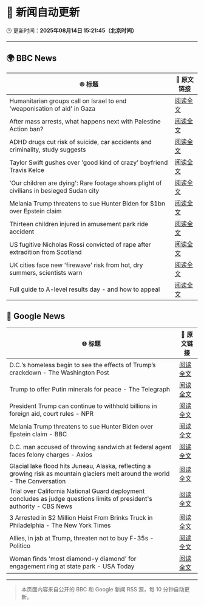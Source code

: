 # 🧠 新闻自动更新

🕒 更新时间：**2025年08月14日 15:21:45（北京时间）**

---

## 🌍 BBC News

| 🌐 标题 | 🔗 原文链接 |
|--------|-------------|
| Humanitarian groups call on Israel to end 'weaponisation of aid' in Gaza | [阅读全文](https://www.bbc.com/news/articles/cj6ynz22871o?at_medium=RSS&at_campaign=rss) |
| After mass arrests, what happens next with Palestine Action ban? | [阅读全文](https://www.bbc.com/news/articles/c3wn5gdv0wgo?at_medium=RSS&at_campaign=rss) |
| ADHD drugs cut risk of suicide, car accidents and criminality, study suggests | [阅读全文](https://www.bbc.com/news/articles/crr2j792drro?at_medium=RSS&at_campaign=rss) |
| Taylor Swift gushes over 'good kind of crazy' boyfriend Travis Kelce | [阅读全文](https://www.bbc.com/news/articles/cedv5dy9v8lo?at_medium=RSS&at_campaign=rss) |
| 'Our children are dying': Rare footage shows plight of civilians in besieged Sudan city | [阅读全文](https://www.bbc.com/news/articles/czxp0qyn6dqo?at_medium=RSS&at_campaign=rss) |
| Melania Trump threatens to sue Hunter Biden for $1bn over Epstein claim | [阅读全文](https://www.bbc.com/news/articles/cqjyw0l9d82o?at_medium=RSS&at_campaign=rss) |
| Thirteen children injured in amusement park ride accident | [阅读全文](https://www.bbc.com/news/articles/cwy0lygv2w9o?at_medium=RSS&at_campaign=rss) |
| US fugitive Nicholas Rossi convicted of rape after extradition from Scotland | [阅读全文](https://www.bbc.com/news/articles/cx27r386p4zo?at_medium=RSS&at_campaign=rss) |
| UK cities face new 'firewave' risk from hot, dry summers, scientists warn | [阅读全文](https://www.bbc.com/news/articles/c9vd79x97zlo?at_medium=RSS&at_campaign=rss) |
| Full guide to A-level results day - and how to appeal | [阅读全文](https://www.bbc.com/news/articles/c07dz891gy5o?at_medium=RSS&at_campaign=rss) |

## 📰 Google News

| 🌐 标题 | 🔗 原文链接 |
|--------|-------------|
| D.C.’s homeless begin to see the effects of Trump’s crackdown - The Washington Post | [阅读全文](https://news.google.com/rss/articles/CBMilwFBVV95cUxOOGROOUlsMU5QVzEzRC1DQkl6ZU0ySzdVVTJVS3ZibkhRWDRDU0ZyTWhjYnNSU2IwNFNJV2RPUzdaTnhRLTVVcDUxQnM3ZEh3YzhyaTdGVmpRWkprTHJyOEFqSXhwOGZMbmgtbFdNTVB4eHZmQzlzN0RQZTNZNlFnaTFXVUd6cHpXcjZTUl93eHFBekF4OTRv?oc=5) |
| Trump to offer Putin minerals for peace - The Telegraph | [阅读全文](https://news.google.com/rss/articles/CBMingFBVV95cUxOcktWZFdYTjZZVEJONzBrbzdmU19DU1J0NnpDMUVxZ0pSa1NEdlVBNE1rdkRpR2ZKLXV3ZEJLeHl3azhtQU95QTlYOGhJV0JsTVZaMFdGMTlLTFl6Zk5nM203M25wN0hWV3pnSFY3RFdkN3dTZXdHWm1TanNPZm5DVkJMOHpNRFBfN0lDc0VmNUFlaVlrOEdhdjhDdEFIUQ?oc=5) |
| President Trump can continue to withhold billions in foreign aid, court rules - NPR | [阅读全文](https://news.google.com/rss/articles/CBMiowFBVV95cUxQX0YwTmRmWWVralo3UmFhTFZsSjBWS3g5NE1GSEtQb3F5N3RmdWFrZU1MVXpyWE5YcXQybWhCa2ZRZUYtUUpkeFRya1h0N2ZfY29Qd2phUThBYVlLNTBRRWI3MXVpUG9lQlF0N3Z6SXdnLURDLTlNeVUyN2Y2cEdOeHlQYWNMbjBuUUxuVWpDcHVtUE1PZ2twU1V2bXQzVjBqZ0ZJ?oc=5) |
| Melania Trump threatens to sue Hunter Biden over Epstein claim - BBC | [阅读全文](https://news.google.com/rss/articles/CBMiWkFVX3lxTE4yaDRiMGhrOFhNQ1VzWG9aY2tZSFd2NTUyNVJVUnpXOHN3RUxCbHBHV2xvOHBUb08zNndHbG5fQWNhV1R6bnV5bEJQcDQ4ZHpiSW51WVJkSWU2QdIBX0FVX3lxTFBXVGFLT2YwX0tYZ2ZrMnFHaDJzakNrdEh0RFVzQzRDV055dzVRNFVTN2s4aFV0eHpjLVYxQm9PcEk1OTg0aGFGa1QzbERKRmhnMGhhUUdnaEplNUtJaGxr?oc=5) |
| D.C. man accused of throwing sandwich at federal agent faces felony charges - Axios | [阅读全文](https://news.google.com/rss/articles/CBMihgFBVV95cUxQVjZCOENFVGx0ZVE2MHhTSXZYUVphTUhkZWtrcVU3dkVWWWZQUGtZcW8xcFBvU1BmdU05TWZxanlKTVRyOGh6endFMldUVTJmLVRORk93WWgzSnVKWWNaVnlvYXRDTjZFbGxfQV9zYzI0SlVJTktGN1NzR05WMzhQOWdSOEp1UQ?oc=5) |
| Glacial lake flood hits Juneau, Alaska, reflecting a growing risk as mountain glaciers melt around the world - The Conversation | [阅读全文](https://news.google.com/rss/articles/CBMi2AFBVV95cUxQUlQyQkczdTVwalpIUE5lY3A4Mnd0aFVxdGVwRi1DRFpCaVlJSmVMakkwLV9QUmhOei1MbnRrR1Zma1M3WU1Ec2loeXQ1YUtFVHFQaEtfem1ZVy1MblhjYlRyR0JvcXRINTlrSVNUQzJZM2NJQ1lXOVp3MVQwd0JwZzVVbEpXVzNjdExyQkNtUThKbU9vVmswMFNXUW5XWGg4SGh5dEl1RURRS2Y3WXZMSDN6aENaS242RWlOMXpmVHoxR1JiVExvQl91bkRnRloxejlub0wzN0g?oc=5) |
| Trial over California National Guard deployment concludes as judge questions limits of president's authority - CBS News | [阅读全文](https://news.google.com/rss/articles/CBMihgFBVV95cUxQLU03QXBZTUQ3NnpzMGFOZUJDOEt0UXI3YkJkSVVOWHYxU2V2bDBGR2lXVUJkSlJfbEE0bEV3RGo3dTUyTUdIOHZRbEV3QlA5eFRDbzR1WHlqZWpaS2tfMldSTGl0WnpVM0NuSmthZVh1akFCOFVPZDJxSUZLN0RzbHNKM3BMQdIBiwFBVV95cUxQRWFsNS0zWkdWZ3U4dXQzX25oS0F4d1k1Q2E4ckZoWllDa1lCcW1SX09YempscTZyUXRQMmVINFRFcVp6MlJqQklmOUZLN0M4VlJEcmVhcXdUeTRya3I1R2xLSzhacXFGTlkxSEpLN281WlhJNW4wRjN1NS1VdUdfSkV2bkQ3U2ZRZG9J?oc=5) |
| 3 Arrested in $2 Million Heist From Brinks Truck in Philadelphia - The New York Times | [阅读全文](https://news.google.com/rss/articles/CBMihgFBVV95cUxPRUJYb2NjWFJjRS00VGFnSVdUN0VtMWExdUlKaDFUaWY1ZUlXbmlwcXJKN2NHdWpRNTQ0c3JsVm1rRjQwcHdQTXBvN205eEV2SmVjcHdpdzNzbWdVZXBRUFlhTDlIN3p1VEliYm9fbW4zN2wxMjd2SWk2Tk15emh4Qko4X2hXQQ?oc=5) |
| Allies, in jab at Trump, threaten not to buy F-35s - Politico | [阅读全文](https://news.google.com/rss/articles/CBMigAFBVV95cUxPXzJKMWd4b1F3SnRGY2Y3dU9yaTdGOFY2U1JvbGwxcFNuMmFaV09FMERvell5c0s4SGFRMHZOa0diQU5MTHBHQUVyM0xrX1lsak5RaXZSYU02RnZ4YUVZSjNwMzdneDhJdkFoYnFOUWpqbURNaGV3YUNmQTlnZ08wQg?oc=5) |
| Woman finds 'most diamond-y diamond' for engagement ring at state park - USA Today | [阅读全文](https://news.google.com/rss/articles/CBMitwFBVV95cUxNRHEzdWJsRkdYRnprTGxMVTZReFlCQmFVa29PYUxYbk5jQlZYOUtRU0Q4WVRHYkgtMXoxS3ZmWHNhWWdZUEhpWDFHRzZfVGxRR2ZtWG8zTV9Bc1NQRXlIWVNZV013WmV5TmR1M0swUno2N2Y2amd2T3Q5ZndybzhuTnZRU3VHd1dxX19ZdE1zUXNsS2J2V0ROTjFUQ1Jhc3h0QllNRkx3SjBUZmZ1M1pSTlNDc19GZTQ?oc=5) |

---
> 本页面内容来自公开的 BBC 和 Google 新闻 RSS 源，每 10 分钟自动更新。